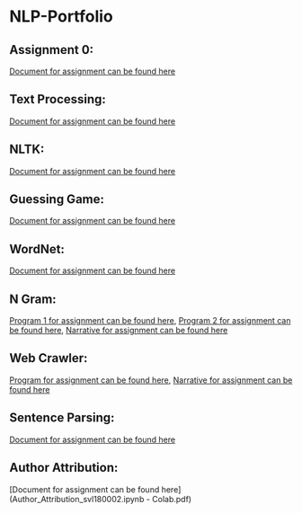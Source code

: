 # NLP-Portfolio

## Assignment 0:

[Document for assignment can be found here](portfolioassignment0_cs4395.001_svl180002.pdf) 

## Text Processing:

[Document for assignment can be found here](Assignment1/Assignment1_Overview_svl180002.pdf)

## NLTK:

[Document for assignment can be found here](Assignment2/CS4395.001_Assignment2_svl180002.pdf)

## Guessing Game:

[Document for assignment can be found here](Assignment3/assignment3_svl180002.py)

## WordNet:

[Document for assignment can be found here](Assignment4/WordNet_Portfolio_svl180002.ipynb_Colab.pdf)

## N Gram:
[Program 1 for assignment can be found here](Assignment5/assignment5_program1_svl180002.py), 
[Program 2 for assignment can be found here](Assignment5/assignment5_program2_svl180002.py),
[Narrative for assignment can be found here](Assignment5/README.md)

## Web Crawler:
[Program for assignment can be found here](Assignment6/assignment6_svl180002.py), 
[Narrative for assignment can be found here](Assignment6/README.md)

## Sentence Parsing:
[Document for assignment can be found here](Sentence_Parsing_CS4395.001_svl180002.pdf)

## Author Attribution:
[Document for assignment can be found here](Author_Attribution_svl180002.ipynb - Colab.pdf)
